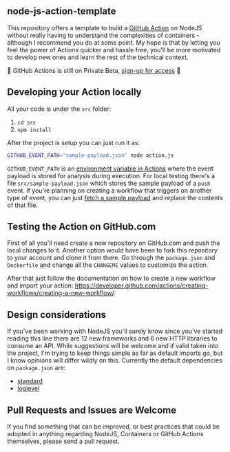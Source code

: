 ## node-js-action-template

This repository offers a template to build a [GitHub Action](https://developer.github.com/actions/) on NodeJS without really having to understand the complexities of containers - although I recommend you do at some point. My hope is that by letting you feel the power of Actions quicker and hassle free, you'll be more motivated to develop new ones and learn the rest of the technical context.           
 
 🚧 GitHub Actions is still on Private Beta, [sign-up for access](https://github.com/features/actions) 🚧

## Developing your Action locally

All your code is under the `src` folder:
 1. `cd src`
 2. `npm install`

After the project is setup you can just run it as: 

```bash
GITHUB_EVENT_PATH="sample-payload.json" node action.js
```

`GITHUB_EVENT_PATH` is an [environment variable in Actions](https://developer.github.com/actions/creating-github-actions/accessing-the-runtime-environment/#environment-variables) where the event payload is stored for analysis during execution. For local testing there's a file `src/sample-payload.json` which stores the sample payload of a `push` event. If you're planning on creating a workflow that triggers on another type of event, you can just [fetch a sample payload](https://developer.github.com/v3/activity/events/types) and replace the contents of that file.  

 
## Testing the Action on GitHub.com

First of all you'll need create a new repository on GitHub.com and push the local changes to it. Another option would have been to fork this repository to your account and clone it from there. Go through the `package.json` and `Dockerfile` and change all the `CHANGEME` values to customize the action. 

After that just follow the documentation on how to create a new workflow and import your action: https://developer.github.com/actions/creating-workflows/creating-a-new-workflow/.

## Design considerations

If you've been working with NodeJS you'll surely know since you've started reading this line there are 12 new frameworks and 6 new HTTP libraries to consume an API. While suggestions will be welcome and if valid taken into the project, I'm trying to keep things simple as far as default imports go, but I know opinions will differ wildly on this. Currently the default dependencies on `package.json` are:
 - [standard](https://github.com/standard/standard)  
 - [loglevel](https://github.com/pimterry/loglevel)

## Pull Requests and Issues are Welcome

If you find something that can be improved, or best practices that could be adopted in anything regarding NodeJS, Containers or GitHub Actions themselves, please send a pull request. 